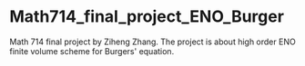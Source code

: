 # Math714_final_project_ENO_Burger
Math 714 final project by Ziheng Zhang. The project is about high order ENO finite volume scheme for Burgers' equation. 
